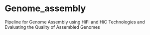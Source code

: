 # Genome_assembly
Pipeline for Genome Assembly using HiFi and HiC Technologies and Evaluating the Quality of Assembled Genomes
